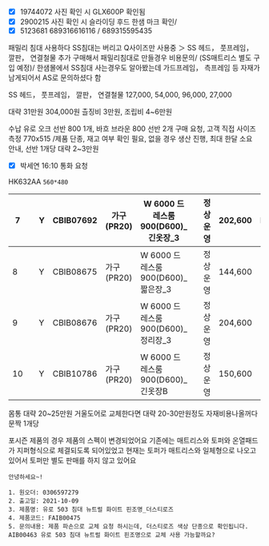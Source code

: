 - [x] 19744072 사진 확인 시 GLX600P 확인됨
- [x] 2900215 사진 확인 시 슬라이딩 후드 한샘 마크 확인/
- [x] 5123681 689316616116 / 689315595435

패밀리 침대 사용하다 SS침대는 버리고 Q사이즈만 사용중 ＞ SS 헤드， 풋프레임， 깔판， 연결철물 추가 구매해서 패밀리침대로 만들경우 비용문의/ (SS매트리스 별도 구입 예정)/ 한샘몰에서 SS침대 사는경우도 알아봤는데 가드프레임， 측프레임 등 자재가 남게되어서 AS로 문의하셨다 함

SS 헤드， 풋프레임， 깔판， 연결철물
127,000, 54,000, 96,000, 27,000

대략 31만원
304,000원
츨징비 3만원, 조립비 4~6만원


수납 유로 오크 선반 800 1개, 바흐 브라운 800 선반 2개 구매 요청, 고객 직접 사이즈 측정 770x515 /제품 단종, 재고 여부 확인 필요, 없을 경우 생산 진행, 최대 한달 소요 안내, 선반 1개당 대략 2~3만원


- [x] 박세연 16:10 통화 요청 



HK632AA `560*480`




| 7  |  | Y | CBIB07692 | 가구(PR20) | W 6000 드레스룸 900(D600)_긴옷장_3 |   | 정상운영 | 202,600 | H_M00110 | W 6000 메이플 |
|----|--|---|-----------|----------|-----------------------------|---|------|---------|----------|------------|
| 8  |  | Y | CBIB08675 | 가구(PR20) | W 6000 드레스룸 900(D600)_짧은장_3 |   | 정상운영 | 144,600 | H_M00110 | W 6000 메이플 |
| 9  |  | Y | CBIB08676 | 가구(PR20) | W 6000 드레스룸 900(D600)_정리장_3 |   | 정상운영 | 204,600 | H_M00110 | W 6000 메이플 |
| 10 |  | Y | CBIB10786 | 가구(PR20) | W 6000 드레스룸 900(D600)_긴옷장B  |   | 정상운영 | 150,600 | H_M00110 | W 6000 메이플 |

몸통 
대략 20~25만원
거울도어로 교체한다면 대략 20-30만원정도 자재비용나올꺼다 문짝 1개당 



포시즌 제품의 경우 제품의 스펙이 변경되었어요
기존에는 매트리스와 토퍼와 온열패드가 지퍼형식으로 체결되도록 되어있었고
현재는 토퍼가 매트리스와 일체형으로 나오고 있어서
토퍼만 별도 판매를 하지 않고 있어요


```
안녕하세요~!

1. 원오더: 0306597279
2. 출고일: 2021-10-09
3. 제품명: 유로 503 침대 뉴트럴 화이트 핀조명_더스티로즈
4. 제품코드: FAIB00475
5. 문의내용: 제품 파손으로 교체 요청 하시는데, 더스티로즈 색상 단종으로 확인됩니다. AIB00463 유로 503 침대 뉴트럴 화이트 핀조명으로 교체 사용 가능할까요?
```

